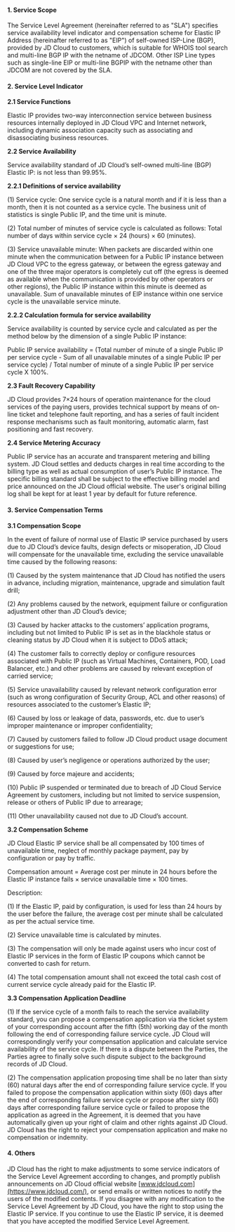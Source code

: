 #### 1. Service Scope

The Service Level Agreement (hereinafter referred to as "SLA") specifies service availability level indicator and compensation scheme for Elastic IP Address (hereinafter referred to as "EIP") of self-owned ISP-Line (BGP), provided by JD Cloud to customers, which is suitable for WHOIS tool search and multi-line BGP IP with the netname of JDCOM. Other ISP Line types such as single-line EIP or multi-line BGPIP with the netname other than JDCOM are not covered by the SLA.

#### 2. Service Level Indicator

**2.1 Service Functions**

Elastic IP provides two-way interconnection service between business resources internally deployed in JD Cloud VPC and Internet network, including dynamic association capacity such as associating and disassociating business resources.

**2.2 Service Availability**

Service availability standard of JD Cloud’s self-owned multi-line (BGP) Elastic IP: is not less than 99.95%.

**2.2.1 Definitions of service availability**

(1) Service cycle: One service cycle is a natural month and if it is less than a month, then it is not counted as a service cycle. The business unit of statistics is single Public IP, and the time unit is minute.

(2) Total number of minutes of service cycle is calculated as follows: Total number of days within service cycle × 24 (hours) × 60 (minutes).

(3) Service unavailable minute: When packets are discarded within one minute when the communication between for a Public IP instance between JD Cloud VPC to the egress gateway, or between the egress gateway and one of the three major operators is completely cut off (the egress is deemed as available when the communication is provided by other operators or other regions), the Public IP instance within this minute is deemed as unavailable. Sum of unavailable minutes of EIP instance within one service cycle is the unavailable service minute.

**2.2.2 Calculation formula for service availability**

Service availability is counted by service cycle and calculated as per the method below by the dimension of a single Public IP instance:

Public IP service availability = (Total number of minute of a single Public IP per service cycle - Sum of all unavailable minutes of a single Public IP per service cycle) / Total number of minute of a single Public IP per service cycle X 100%.

**2.3 Fault Recovery Capability**

JD Cloud provides 7×24 hours of operation maintenance for the cloud services of the paying users, provides technical support by means of on-line ticket and telephone fault reporting, and has a series of fault incident response mechanisms such as fault monitoring, automatic alarm, fast positioning and fast recovery.

**2.4 Service Metering Accuracy**

Public IP service has an accurate and transparent metering and billing system. JD Cloud settles and deducts charges in real time according to the billing type as well as actual consumption of user’s Public IP instance. The specific billing standard shall be subject to the effective billing model and price announced on the JD Cloud official website. The user's original billing log shall be kept for at least 1 year by default for future reference.

#### **3. Service Compensation Terms**

**3.1 Compensation Scope**

In the event of failure of normal use of Elastic IP service purchased by users due to JD Cloud’s device faults, design defects or misoperation, JD Cloud will compensate for the unavailable time, excluding the service unavailable time caused by the following reasons:

(1) Caused by the system maintenance that JD Cloud has notified the users in advance, including migration, maintenance, upgrade and simulation fault drill;

(2) Any problems caused by the network, equipment failure or configuration adjustment other than JD Cloud’s device;

(3) Caused by hacker attacks to the customers’ application programs, including but not limited to Public IP is set as in the blackhole status or cleaning status by JD Cloud when it is subject to DDoS attack;

(4) The customer fails to correctly deploy or configure resources associated with Public IP (such as Virtual Machines, Containers, POD, Load Balancer, etc.) and other problems are caused by relevant exception of carried service;

(5) Service unavailability caused by relevant network configuration error (such as wrong configuration of Security Group, ACL and other reasons) of resources associated to the customer’s Elastic IP;

(6) Caused by loss or leakage of data, passwords, etc. due to user’s improper maintenance or improper confidentiality;

(7) Caused by customers failed to follow JD Cloud product usage document or suggestions for use;

(8) Caused by user’s negligence or operations authorized by the user;

(9) Caused by force majeure and accidents;

(10) Public IP suspended or terminated due to breach of JD Cloud Service Agreement by customers, including but not limited to service suspension, release or others of Public IP due to arrearage;

(11) Other unavailability caused not due to JD Cloud’s account.

**3.2 Compensation Scheme**

JD Cloud Elastic IP service shall be all compensated by 100 times of unavailable time, neglect of monthly package payment, pay by configuration or pay by traffic.

Compensation amount = Average cost per minute in 24 hours before the Elastic IP instance fails × service unavailable time × 100 times.

Description:

(1) If the Elastic IP, paid by configuration, is used for less than 24 hours by the user before the failure, the average cost per minute shall be calculated as per the actual service time.

(2) Service unavailable time is calculated by minutes.

(3) The compensation will only be made against users who incur cost of Elastic IP services in the form of Elastic IP coupons which cannot be converted to cash for return.

(4) The total compensation amount shall not exceed the total cash cost of current service cycle already paid for the Elastic IP.

**3.3 Compensation Application Deadline**

(1) If the service cycle of a month fails to reach the service availability standard, you can propose a compensation application via the ticket system of your corresponding account after the fifth (5th) working day of the month following the end of corresponding failure service cycle. JD Cloud will correspondingly verify your compensation application and calculate service availability of the service cycle. If there is a dispute between the Parties, the Parties agree to finally solve such dispute subject to the background records of JD Cloud.

(2) The compensation application proposing time shall be no later than sixty (60) natural days after the end of corresponding failure service cycle. If you failed to propose the compensation application within sixty (60) days after the end of corresponding failure service cycle or propose after sixty (60) days after corresponding failure service cycle or failed to propose the application as agreed in the Agreement, it is deemed that you have automatically given up your right of claim and other rights against JD Cloud. JD Cloud has the right to reject your compensation application and make no compensation or indemnity.

#### **4. Others**

JD Cloud has the right to make adjustments to some service indicators of the Service Level Agreement according to changes, and promptly publish announcements on JD Cloud official website [www.jdcloud.com](https://www.jdcloud.com/), or send emails or written notices to notify the users of the modified contents. If you disagree with any modification to the Service Level Agreement by JD Cloud, you have the right to stop using the Elastic IP service. If you continue to use the Elastic IP service, it is deemed that you have accepted the modified Service Level Agreement.

